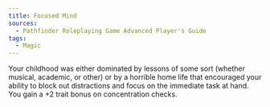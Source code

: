 ```yaml
---
title: Focused Mind
sources:
  - Pathfinder Roleplaying Game Advanced Player's Guide
tags:
  - Magic
---
```


Your childhood was either dominated by lessons of some sort (whether musical, academic, or other) or by a horrible home life that encouraged your ability to block out distractions and focus on the immediate task at hand. You gain a +2 trait bonus on concentration checks.


